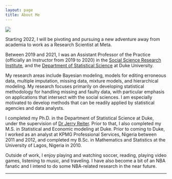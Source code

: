 ```yaml
---
layout: page
title: About Me
---
```

![](https://www.olanrewajuakande.com/img/profile-pic.jpg)

Starting 2022, I will be pivoting and pursuing a new adventure away from academia to work as a Research Scientist at Meta. 

Between 2019 and 2021, I was an Assistant Professor of the Practice (officially an Instructor from 2019 to 2020) in the [Social Science Research Institute](https://ssri.duke.edu), and the [Department of Statistical Science](https://stat.duke.edu) at Duke University.

My research areas include Bayesian modeling, models for editing erroneous data, multiple imputation, missing data, mixture models, and hierarchical modeling. My research focuses primarily on developing statistical methodology for handling missing and faulty data, with particular emphasis on applications that intersect with the social sciences. I am especially motivated to develop methods that can be readily applied by statistical agencies and data analysts.

I completed my Ph.D. in the Department of Statistical Science at Duke, under the supervision of [Dr Jerry Reiter](http://www2.stat.duke.edu/~jerry/). Prior to that, I also completed my M.S. in Statistical and Economic modeling at Duke. Prior to coming to Duke, I worked as an analyst at KPMG Professional Services, Nigeria between 2011 and 2012, and completed my B.Sc. in Mathematics and Statistics at the University of Lagos, Nigeria in 2010.

Outside of work, I enjoy playing and watching soccer, reading, playing video games, listening to music, and traveling. I have also become a bit of an NBA fanatic and I intend to do some NBA-related research in the near future.

-------------------------
